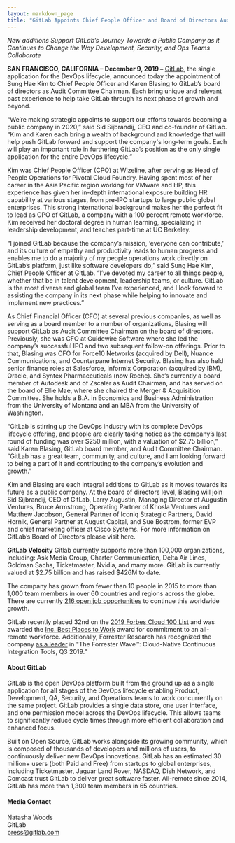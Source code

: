 ```yaml
---
layout: markdown_page
title: "GitLab Appoints Chief People Officer and Board of Directors Audit Committee Chairperson"
---
```


_New additions Support GitLab’s Journey Towards a Public Company as it Continues to Change the Way Development, Security, and Ops Teams Collaborate_

**SAN FRANCISCO, CALIFORNIA – December 9, 2019 –** [GitLab](https://about.gitlab.com/), the single application for the DevOps lifecycle, announced today the appointment of Sung Hae Kim to Chief People Officer and Karen Blasing to GitLab’s board of directors as Audit Committee Chairman. Each bring unique and relevant past experience to help take GitLab through its next phase of growth and beyond.

“We’re making strategic appoints to support our efforts towards becoming a public company in  2020,” said Sid Sijbrandij, CEO and co-founder of GitLab. “Kim and Karen each bring a wealth of background and knowledge that will help push GitLab forward and support the company's long-term goals. Each will play an important role in furthering GitLab’s position as the only single application for the entire DevOps lifecycle.”

Kim was Chief People Officer (CPO) at Wizeline, after serving as Head of People Operations for Pivotal Cloud Foundry. Having spent most of her career in the Asia Pacific region working for VMware and HP, this experience has given her in-depth international exposure building HR capability at various stages, from pre-IPO startups to large public global enterprises. This strong international background makes her the perfect fit to lead as CPO of GitLab, a company with a 100 percent remote workforce. Kim received her doctoral degree in human learning, specializing in leadership development, and teaches part-time at UC Berkeley.

“I joined GitLab because the company’s mission, ‘everyone can contribute,’ and its culture of empathy and productivity leads to human progress and enables me to do a majority of my people operations work directly on GitLab’s platform, just like software developers do,” said Sung Hae Kim, Chief People Officer at GitLab. “I’ve devoted my career to all things people, whether that be in talent development, leadership teams, or culture. GitLab is the most diverse and global team I’ve experienced, and I look forward to assisting the company in its next phase while helping to innovate and implement new practices.”

As Chief Financial Officer (CFO) at several previous companies, as well as serving as a board member to a number of organizations, Blasing will support GitLab as Audit Committee Chairman on the board of directors. Previously, she was CFO at Guidewire Software where she led the company’s successful IPO and two subsequent follow-on offerings. Prior to that, Blasing was CFO for Force10 Networks (acquired by Dell), Nuance Communications, and Counterpane Internet Security. Blasing has also held senior finance roles at Salesforce, Informix Corporation (acquired by IBM), Oracle, and Syntex Pharmaceuticals (now Roche). She’s currently a board member of Autodesk and of Zscaler as Audit Chairman, and has served on the board of Ellie Mae, where she chaired the Merger & Acquisition Committee. She holds a B.A. in Economics and Business Administration from the University of Montana and an MBA from the University of Washington.

“GitLab is stirring up the DevOps industry with its complete DevOps lifecycle offering, and people are clearly taking notice as the company’s last round of funding was over $250 million, with a valuation of $2.75 billion,” said Karen Blasing, GitLab board member, and Audit Committee Chairman. “GitLab has a great team, community, and culture, and I am looking forward to being a part of it and contributing to the company’s evolution and growth.”

Kim and Blasing are each integral additions to GitLab as it moves towards its future as a public company. At the board of directors level, Blasing will join Sid Sijbrandij, CEO of GitLab, Larry Augustin, Managing Director of Augustin Ventures,  Bruce Armstrong, Operating Partner of Khosla Ventures and Matthew Jacobson, General Partner of Iconiq Strategic Partners, David Hornik, General Partner at August Capital, and Sue Bostrom, former EVP and chief marketing officer at Cisco Systems. For more information on GitLab’s Board of Directors please visit here. 

**GitLab Velocity**
Gitlab currently supports more than 100,000 organizations, including: Ask Media Group, Charter Communication, Delta Air Lines, Goldman Sachs, Ticketmaster, Nvidia, and many more. GitLab is currently valued at $2.75 billion and has raised $426M to date.

The company has grown from fewer than 10 people in 2015 to more than 1,000 team members in over 60 countries and regions across the globe. There are currently [216 open job opportunities](https://about.gitlab.com/jobs/) to continue this worldwide growth.

GitLab recently placed 32nd on the [2019 Forbes Cloud 100 List](https://www.forbes.com/sites/mnunez/2019/09/11/a-truck-tracker-a-coder-toolbox-and-a-unicorn-from-down-under-inside-this-years-cloud-100/#c11473256530) and was awarded the [Inc. Best Places to Work](https://www.inc.com/best-workplaces-2019.html?ifc_company=gitlab) award for commitment to an all-remote workforce. Additionally, Forrester Research has recognized the company [as a leader](https://about.gitlab.com/press/releases/2019-09-20-gitlab-named-cloud-native-continuous-integration-tools-leader.html) in "The Forrester Wave™: Cloud-Native Continuous Integration Tools, Q3 2019."

#### About GitLab
GitLab is the open DevOps platform built from the ground up as a single application for all stages of the DevOps lifecycle enabling Product, Development, QA, Security, and Operations teams to work concurrently on the same project. GitLab provides a single data store, one user interface, and one permission model across the DevOps lifecycle. This allows teams to significantly reduce cycle times through more efficient collaboration and enhanced focus.

Built on Open Source, GitLab works alongside its growing community, which is composed of thousands of developers and millions of users, to continuously deliver new DevOps innovations. GitLab has an estimated 30 million+ users (both Paid and Free) from startups to global enterprises, including Ticketmaster, Jaguar Land Rover, NASDAQ, Dish Network, and Comcast trust GitLab to deliver great software faster. All-remote since 2014, GitLab has more than 1,300 team members in 65 countries.


#### Media Contact
Natasha Woods
<br>
GitLab
<br>
press@gitlab.com
